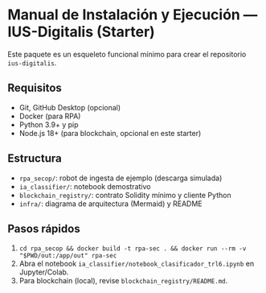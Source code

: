 # Manual de Instalación y Ejecución — IUS-Digitalis (Starter)

Este paquete es un esqueleto funcional mínimo para crear el repositorio `ius-digitalis`.

## Requisitos
- Git, GitHub Desktop (opcional)
- Docker (para RPA)
- Python 3.9+ y pip
- Node.js 18+ (para blockchain, opcional en este starter)

## Estructura
- `rpa_secop/`: robot de ingesta de ejemplo (descarga simulada)
- `ia_classifier/`: notebook demostrativo
- `blockchain_registry/`: contrato Solidity mínimo y cliente Python
- `infra/`: diagrama de arquitectura (Mermaid) y README

## Pasos rápidos
1) `cd rpa_secop && docker build -t rpa-sec . && docker run --rm -v "$PWD/out:/app/out" rpa-sec`
2) Abra el notebook `ia_classifier/notebook_clasificador_trl6.ipynb` en Jupyter/Colab.
3) Para blockchain (local), revise `blockchain_registry/README.md`.
